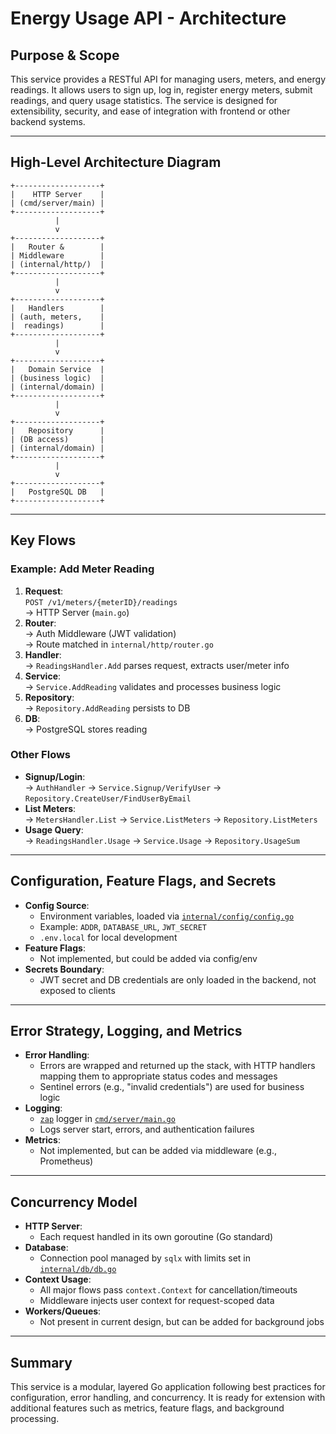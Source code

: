 # Energy Usage API - Architecture

## Purpose & Scope

This service provides a RESTful API for managing users, meters, and energy readings. It allows users to sign up, log in, register energy meters, submit readings, and query usage statistics. The service is designed for extensibility, security, and ease of integration with frontend or other backend systems.

---

## High-Level Architecture Diagram

```
+-------------------+
|    HTTP Server    |
| (cmd/server/main) |
+-------------------+
          |
          v
+-------------------+
|   Router &        |
| Middleware        |
| (internal/http/)  |
+-------------------+
          |
          v
+-------------------+
|   Handlers        |
| (auth, meters,    |
|  readings)        |
+-------------------+
          |
          v
+-------------------+
|   Domain Service  |
| (business logic)  |
| (internal/domain) |
+-------------------+
          |
          v
+-------------------+
|   Repository      |
| (DB access)       |
| (internal/domain) |
+-------------------+
          |
          v
+-------------------+
|   PostgreSQL DB   |
+-------------------+
```

---

## Key Flows

### Example: Add Meter Reading

1. **Request**:  
   `POST /v1/meters/{meterID}/readings`  
   → HTTP Server (`main.go`)
2. **Router**:  
   → Auth Middleware (JWT validation)  
   → Route matched in `internal/http/router.go`
3. **Handler**:  
   → `ReadingsHandler.Add` parses request, extracts user/meter info
4. **Service**:  
   → `Service.AddReading` validates and processes business logic
5. **Repository**:  
   → `Repository.AddReading` persists to DB
6. **DB**:  
   → PostgreSQL stores reading

### Other Flows

- **Signup/Login**:  
  → `AuthHandler` → `Service.Signup/VerifyUser` → `Repository.CreateUser/FindUserByEmail`
- **List Meters**:  
  → `MetersHandler.List` → `Service.ListMeters` → `Repository.ListMeters`
- **Usage Query**:  
  → `ReadingsHandler.Usage` → `Service.Usage` → `Repository.UsageSum`

---

## Configuration, Feature Flags, and Secrets

- **Config Source**:  
  - Environment variables, loaded via [`internal/config/config.go`](internal/config/config.go:1)
  - Example: `ADDR`, `DATABASE_URL`, `JWT_SECRET`
  - `.env.local` for local development
- **Feature Flags**:  
  - Not implemented, but could be added via config/env
- **Secrets Boundary**:  
  - JWT secret and DB credentials are only loaded in the backend, not exposed to clients

---

## Error Strategy, Logging, and Metrics

- **Error Handling**:  
  - Errors are wrapped and returned up the stack, with HTTP handlers mapping them to appropriate status codes and messages
  - Sentinel errors (e.g., "invalid credentials") are used for business logic
- **Logging**:  
  - [`zap`](https://github.com/uber-go/zap) logger in [`cmd/server/main.go`](cmd/server/main.go:1)
  - Logs server start, errors, and authentication failures
- **Metrics**:  
  - Not implemented, but can be added via middleware (e.g., Prometheus)

---

## Concurrency Model

- **HTTP Server**:  
  - Each request handled in its own goroutine (Go standard)
- **Database**:  
  - Connection pool managed by `sqlx` with limits set in [`internal/db/db.go`](internal/db/db.go:1)
- **Context Usage**:  
  - All major flows pass `context.Context` for cancellation/timeouts
  - Middleware injects user context for request-scoped data
- **Workers/Queues**:  
  - Not present in current design, but can be added for background jobs

---

## Summary

This service is a modular, layered Go application following best practices for configuration, error handling, and concurrency. It is ready for extension with additional features such as metrics, feature flags, and background processing.